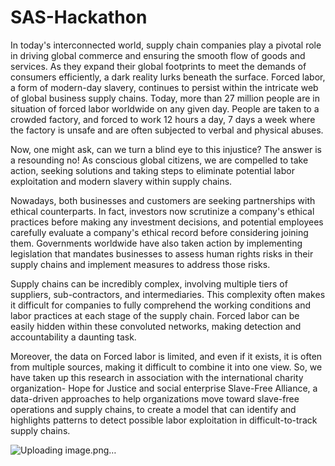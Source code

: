 # SAS-Hackathon

In today's interconnected world, supply chain companies play a pivotal role in driving global commerce and ensuring the smooth flow of goods and services. As they expand their global footprints to meet the demands of consumers efficiently, a dark reality lurks beneath the surface. Forced labor, a form of modern-day slavery, continues to persist within the intricate web of global business supply chains. Today, more than 27 million people are in situation of forced labor worldwide on any given day. People are taken to a crowded factory, and forced to work 12 hours a day, 7 days a week where the factory is unsafe and are often subjected to verbal and physical abuses.
 
Now, one might ask, can we turn a blind eye to this injustice? The answer is a resounding no! As conscious global citizens, we are compelled to take action, seeking solutions and taking steps to eliminate potential labor exploitation and modern slavery within supply chains.
 
Nowadays, both businesses and customers are seeking partnerships with ethical counterparts. In fact, investors now scrutinize a company's ethical practices before making any investment decisions, and potential employees carefully evaluate a company's ethical record before considering joining them. Governments worldwide have also taken action by implementing legislation that mandates businesses to assess human rights risks in their supply chains and implement measures to address those risks.
 
Supply chains can be incredibly complex, involving multiple tiers of suppliers, sub-contractors, and intermediaries. This complexity often makes it difficult for companies to fully comprehend the working conditions and labor practices at each stage of the supply chain. Forced labor can be easily hidden within these convoluted networks, making detection and accountability a daunting task.

Moreover, the data on Forced labor is limited, and even if it exists, it is often from multiple sources, making it difficult to combine it into one view. So, we have taken up this research in association with the international charity organization- Hope for Justice and social enterprise Slave-Free Alliance, a data-driven approaches to help organizations move toward slave-free operations and supply chains, to create a model that can identify and highlights patterns to detect possible labor exploitation in difficult-to-track supply chains.

![Uploading image.png…]()
